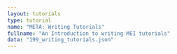 ```yaml
---
layout: tutorials
type: tutorial
name: "META: Writing Tutorials"
fullname: "An Introduction to writing MEI tutorials"
data: "199_writing_tutorials.json"
---
```

